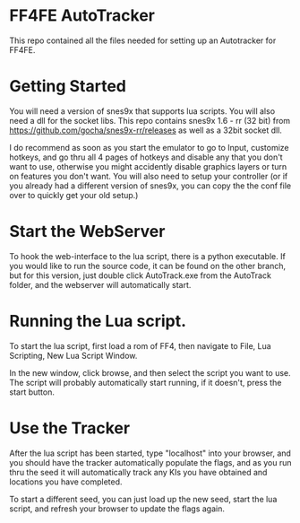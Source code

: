 # FF4FE AutoTracker

This repo contained all the files needed for setting up an Autotracker for FF4FE. 

# Getting Started

You will need a version of snes9x that supports lua scripts. You will also need a dll for the socket libs. This repo contains snes9x 1.6 - rr (32 bit) from https://github.com/gocha/snes9x-rr/releases as well as a 32bit socket dll. 

I do recommend as soon as you start the emulator to go to Input, customize hotkeys, and go thru all 4 pages of hotkeys and disable any that you don't want to use, otherwise you might accidently disable graphics layers or turn on features you don't want. You will also need to setup your controller (or if you already had a different version of snes9x, you can copy the the conf file over to quickly get your old setup.)

# Start the WebServer

To hook the web-interface to the lua script, there is a python executable. If you would like to run the source code, it can be found on the other branch, but for this version, just double click AutoTrack.exe from the AutoTrack folder, and the webserver will automatically start.

# Running the Lua script. 

To start the lua script, first load a rom of FF4, then navigate to File, Lua Scripting, New Lua Script Window. 

In the new window, click browse, and then select the script you want to use. The script will probably automatically start running, if it doesn't, press the start button.

# Use the Tracker

After the lua script has been started, type "localhost" into your browser, and you should have the tracker automatically populate the flags, and as you run thru the seed it will automatically track any KIs you have obtained and locations you have completed. 

To start a different seed, you can just load up the new seed, start the lua script, and refresh your browser to update the flags again. 
